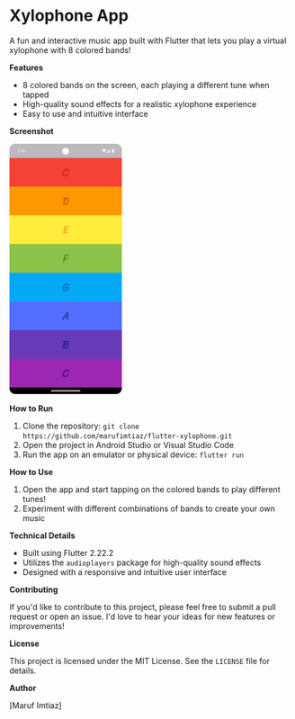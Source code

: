
**Xylophone App**
================

A fun and interactive music app built with Flutter that lets you play a virtual xylophone with 8 colored bands!

**Features**

* 8 colored bands on the screen, each playing a different tune when tapped
* High-quality sound effects for a realistic xylophone experience
* Easy to use and intuitive interface

**Screenshot**

<img src="/screenshots/1.png" width="200" alt="Xylophone App Screenshot">


**How to Run**

1. Clone the repository: `git clone https://github.com/marufimtiaz/flutter-xylophone.git`
2. Open the project in Android Studio or Visual Studio Code
3. Run the app on an emulator or physical device: `flutter run`

**How to Use**

1. Open the app and start tapping on the colored bands to play different tunes!
2. Experiment with different combinations of bands to create your own music

**Technical Details**

* Built using Flutter 2.22.2
* Utilizes the `audioplayers` package for high-quality sound effects
* Designed with a responsive and intuitive user interface

**Contributing**

If you'd like to contribute to this project, please feel free to submit a pull request or open an issue. I'd love to hear your ideas for new features or improvements!

**License**

This project is licensed under the MIT License. See the `LICENSE` file for details.

**Author**

[Maruf Imtiaz]
